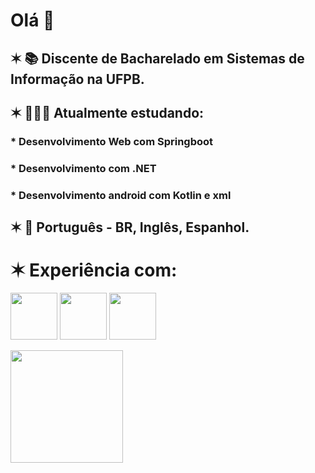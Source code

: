 # Olá 👋
## ✶  📚 Discente de Bacharelado em Sistemas de Informação na UFPB.  

## ✶  👩🏻‍💻 Atualmente estudando:  
### * Desenvolvimento Web com Springboot
### * Desenvolvimento com .NET
### * Desenvolvimento android com Kotlin e xml

## ✶  💬 Português - BR, Inglês, Espanhol.  

# ✶ Experiência com:

<img src="https://cdn.jsdelivr.net/gh/devicons/devicon/icons/java/java-original.svg" width="75" height="75"/> <img src="https://cdn.jsdelivr.net/gh/devicons/devicon@latest/icons/kotlin/kotlin-original.svg" width="75" height="75"/> <img src="https://cdn.jsdelivr.net/gh/devicons/devicon/icons/python/python-original.svg" width="75" height="75"/>
          
<div>
<a href="https://github.com/lorimedeiros">
<img height="180em" src="https://github-readme-stats.vercel.app/api/top-langs/?username=lorimedeiros&layout=compact&langs_count=7&theme=ocean_dark"/>
</div>
